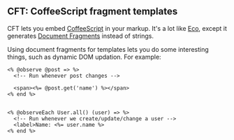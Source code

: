## CFT: CoffeeScript fragment templates

CFT lets you embed [CoffeeScript](http://coffeescript.org/) in your markup. It's a lot like [Eco](https://github.com/sstephenson/eco), except it generates [Document Fragments](https://developer.mozilla.org/en-US/docs/Web/API/DocumentFragment?redirectlocale=en-US&redirectslug=DOM%2FDocumentFragment) instead of strings.

Using document fragments for templates lets you do some interesting things, such as dynamic DOM updation. For example:


    <% @observe @post => %>
      <!-- Run whenever post changes -->

      <span><%= @post.get('name') %></span>
    <% end %>


    <% @observeEach User.all() (user) => %>
      <!-- Run whenever we create/update/change a user -->
      <label>Name: <%= user.name %>
    <% end %>

